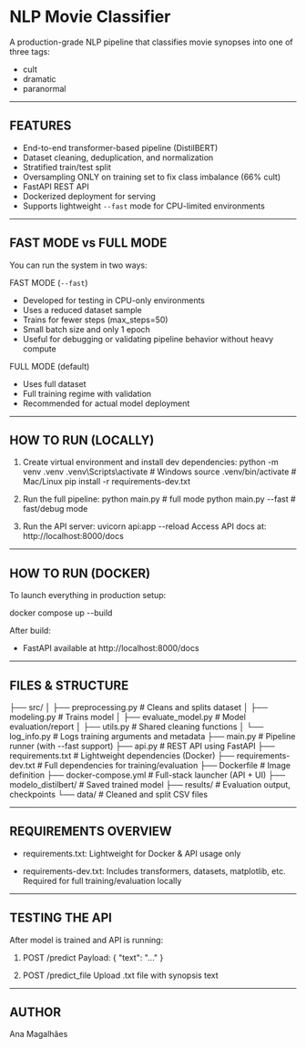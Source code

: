 NLP Movie Classifier
==========================

A production-grade NLP pipeline that classifies movie synopses into one of three tags:
  - cult
  - dramatic
  - paranormal

--------------------------
FEATURES
--------------------------
- End-to-end transformer-based pipeline (DistilBERT)
- Dataset cleaning, deduplication, and normalization
- Stratified train/test split
- Oversampling ONLY on training set to fix class imbalance (66% cult)
- FastAPI REST API
- Dockerized deployment for serving 
- Supports lightweight `--fast` mode for CPU-limited environments

--------------------------
FAST MODE vs FULL MODE
--------------------------
You can run the system in two ways:

FAST MODE (`--fast`)
  - Developed for testing in CPU-only environments
  - Uses a reduced dataset sample
  - Trains for fewer steps (max_steps=50)
  - Small batch size and only 1 epoch
  - Useful for debugging or validating pipeline behavior without heavy compute

FULL MODE (default)
  - Uses full dataset
  - Full training regime with validation
  - Recommended for actual model deployment

--------------------------
HOW TO RUN (LOCALLY)
--------------------------
1. Create virtual environment and install dev dependencies:
   python -m venv .venv
   .venv\Scripts\activate              # Windows
   source .venv/bin/activate           # Mac/Linux
   pip install -r requirements-dev.txt

2. Run the full pipeline:
   python main.py                     # full mode
   python main.py --fast              # fast/debug mode

3. Run the API server:
   uvicorn api:app --reload
   Access API docs at: http://localhost:8000/docs

--------------------------
HOW TO RUN (DOCKER)
--------------------------
To launch everything in production setup:

   docker compose up --build

After build:
- FastAPI available at http://localhost:8000/docs

--------------------------
FILES & STRUCTURE
--------------------------
├── src/
│   ├── preprocessing.py       # Cleans and splits dataset
│   ├── modeling.py            # Trains model
│   ├── evaluate_model.py      # Model evaluation/report
│   ├── utils.py               # Shared cleaning functions
│   └── log_info.py            # Logs training arguments and metadata
├── main.py                    # Pipeline runner (with --fast support)
├── api.py                     # REST API using FastAPI
├── requirements.txt           # Lightweight dependencies (Docker)
├── requirements-dev.txt       # Full dependencies for training/evaluation
├── Dockerfile                 # Image definition
├── docker-compose.yml         # Full-stack launcher (API + UI)
├── modelo_distilbert/         # Saved trained model
├── results/                   # Evaluation output, checkpoints
└── data/                      # Cleaned and split CSV files

--------------------------
REQUIREMENTS OVERVIEW
--------------------------
- requirements.txt:
    Lightweight for Docker & API usage only

- requirements-dev.txt:
    Includes transformers, datasets, matplotlib, etc.
    Required for full training/evaluation locally

--------------------------
TESTING THE API
--------------------------
After model is trained and API is running:

1. POST /predict
   Payload: { "text": "..." }

2. POST /predict_file
   Upload .txt file with synopsis text

--------------------------
AUTHOR
--------------------------
Ana Magalhães

